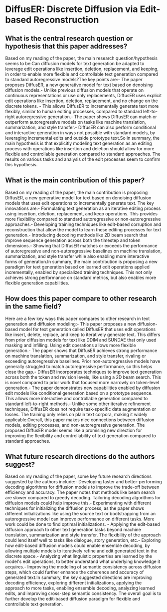# DiffusER: Discrete Diffusion via Edit-based Reconstruction

## What is the central research question or hypothesis that this paper addresses?

Based on my reading of the paper, the main research question/hypothesis seems to be:Can diffusion models for text generation be adapted to leverage edit operations like insertion, deletion, replacement, and keeping, in order to enable more flexible and controllable text generation compared to standard autoregressive models?The key points are:- The paper proposes DiffusER, a new generative model for text based on denoising diffusion models.- Unlike previous diffusion models that operate on continuous representations or use only replacements, DiffusER uses explicit edit operations like insertion, deletion, replacement, and no change on the discrete tokens. - This allows DiffusER to incrementally generate text more flexibly, similar to human editing processes, compared to standard left-to-right autoregressive generation.- The paper shows DiffusER can match or outperform autoregressive models on tasks like machine translation, summarization, and style transfer.- DiffusER can also perform conditional and interactive generation in ways not possible with standard models, by leveraging incremental edits and outside prototype text.So in summary, the main hypothesis is that explicitly modeling text generation as an editing process with operations like insertion and deletion should allow for more flexible and controllable generation compared to standard approaches. The results on various tasks and analysis of the edit processes seem to confirm this hypothesis.


## What is the main contribution of this paper?

Based on my reading of the paper, the main contribution is proposing DiffusER, a new generative model for text based on denoising diffusion models that uses edit operations to incrementally generate text. The key innovations are:- Formulating text generation as an iterative editing process using insertion, deletion, replacement, and keep operations. This provides more flexibility compared to standard autoregressive or non-autoregressive approaches.- Developing training techniques like edit-based corruption and reconstruction that allow the model to learn these editing processes for text generation.- Introducing decoding methods like 2D beam search that improve sequence generation across both the timestep and token dimensions.- Showing that DiffusER matches or exceeds the performance of autoregressive and non-autoregressive baselines on machine translation, summarization, and style transfer while also enabling more interactive forms of generation.In summary, the main contribution is proposing a new paradigm for text generation based on learned edit operations applied incrementally, enabled by specialized training techniques. This not only achieves strong performance on standard metrics, but also enables more flexible generation capabilities.


## How does this paper compare to other research in the same field?

Here are a few key ways this paper compares to other research in text generation and diffusion modeling:- This paper proposes a new diffusion-based model for text generation called DiffusER that uses edit operations like insert, delete, replace, and keep to iteratively generate text. This differs from prior diffusion models for text like DDIM and SUNDAE that only used masking and infilling. Using edit operations allows more flexible generation.- The paper shows that DiffusER achieves strong performance on machine translation, summarization, and style transfer, rivaling or exceeding autoregressive baselines. Prior non-autoregressive models have generally struggled to match autoregressive performance, so this helps close the gap.- DiffusER incorporates techniques to improve text generation across both the token and revision levels, like using a 2D beam search. This is novel compared to prior work that focused more narrowly on token-level generation.- The paper demonstrates new capabilities enabled by diffusion edit models like conditional generation based on a prototype sequence. This allows more interactive and controllable generation compared to standard left-to-right methods.- Unlike some other iterative refinement techniques, DiffusER does not require task-specific data augmentation or losses. The training only relies on plain text corpora, making it widely applicable.Overall, this paper makes nice connections between diffusion models, editing processes, and non-autoregressive generation. The proposed DiffusER model seems like a promising new direction for improving the flexibility and controllability of text generation compared to standard approaches.


## What future research directions do the authors suggest?

Based on my reading of the paper, some key future research directions suggested by the authors include:- Developing faster and better-performing decoding algorithms for diffusion models to improve the trade-off between efficiency and accuracy. The paper notes that methods like beam search are slower compared to greedy decoding. Tailoring decoding algorithms for diffusion models could help improve this.- Experimenting with different techniques for initializing the diffusion process, as the paper shows different initializations like using the source text or bootstrapping from an autoregressive model can improve performance on different tasks. More work could be done to find optimal initializations. - Applying the edit-based diffusion approach to other text generation tasks beyond machine translation, summarization and style transfer. The flexibility of the approach could lend itself well to tasks like dialogue, story generation, etc.- Exploring how edit-based diffusion models could enable ensemble decoding, by allowing multiple models to iteratively refine and edit generated text in the discrete space.- Analyzing what linguistic properties are learned by the model's edit operations, to better understand what underlying knowledge it acquires.- Improving the modeling of semantic consistency across diffusion steps, which could further enhance the coherence and accuracy of generated text.In summary, the key suggested directions are improving decoding efficiency, exploring different initializations, applying the approach to more tasks, enabling ensemble decoding, analyzing learned edits, and improving cross-step semantic consistency. The overall goal is to further develop the edit-based diffusion paradigm for flexible and controllable text generation.

